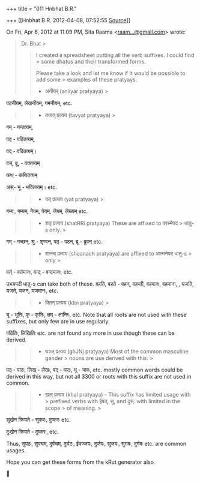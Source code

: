 +++
title = "011 Hnbhat B.R."

+++
[[Hnbhat B.R.	2012-04-08, 07:52:55 [Source](https://groups.google.com/g/samskrita/c/wapmOQK4j0g)]]



On Fri, Apr 6, 2012 at 11:09 PM, Sita Raama \<[raam...@gmail.com]()\> wrote:  

> Dr. Bhat >
> 
> > I created a spreadsheet putting all the verb suffixes. I could find > some dhatus and their transformed forms.
> > 
> > 
> > Please take a look and let me know if it would be possible to add some > examples of these pratyays.
> > 
> > 
> > -   अनीयर् (aniiyar pratyaya) >
> 

  

पठनीयम्, लेखनीयम्, गमनीयम्, etc.



> 
> > -   तव्यत् प्रत्यय (tavyat pratyaya) >
> 

  

गम् - गन्तव्यम्,

पठ् - पठितव्यम्,

वद् - वदितव्यम्।

वच्, ब्रू, - वक्तव्यम्

कथ् - कथितव्यम्

अस्- भू - भवितव्यम्। etc.

  

> 
> > -   यत् प्रत्यय (yat pratyaya) >
> 

  

गम्यः, गम्यम्, गेयम्, पेयम्, जेयम्, लेख्यम् etc.



> 
> > -   शतृ प्रत्यय (shatRRi pratyaya) These are affixed to परस्मैपद >     धातु-s only. >
> 

गम् - गच्छन्, श्रु - शृण्वन्, पठ् - पठन्, ब्रू - ब्रुवन् etc.



> 
> > -   शानच् प्रत्यय (shaanach pratyaya) are affixed to आत्मनेपद धातु-s >     only >
> 

  

वर्त् - वर्तमानः, वन्द् - वन्दमानः, etc.

  

उभयपदी धातु-s can take both of these. वहति, वहते - वहन्, वहन्ती, वहमानः, वहमाना, , यजति, यजते, यजन्, यजमानः, etc.

> 
> > -   क्तिन् प्रत्यय (ktin pratyaya) >
> 

भू - भूतिः, कृ - कृतिः, क्षम् - क्षान्तिः, etc. Note that all roots are not used with these suffixes, but only few are in use regularly.

  

पठितिः, लिखितिः etc. are not found any more in use though these can be derived.



> 
> > -   घञ्ज् प्रत्यय (ghJNj pratyaya) Most of the common masculine gender >     nouns are use derived with this. >
> 

  

पठ् - पाठः, लिख् - लेखः, वद् - वादः, भू - भावः, etc. mostly common words could be derived in this way, but not all 3300 or roots with this suffix are not used in common.

  



> 
> > -   खल् प्रत्यय (khal pratyaya) - This suffix has limited usage with >     prefixed verbs with ईषत्, सु, and दुस्. with limited in the scope >     of meaning. >
> 

  

सुखेन क्रियते - सुकरः, दुष्करः etc.

  

दुःखेन क्रियते - दुष्करः, etc. 

  

Thus, सुपठः, सुवचम्, दुर्वचम्, दुर्घटः, ईषज्जयः, दुर्जयः, सुजयः, सुगमः, दुर्गमः etc. are common usages.

  



Hope you can get these forms from the kRut generator also.

  



